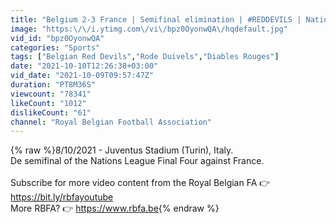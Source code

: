 ```yaml
---
title: "Belgium 2-3 France | Semifinal elimination | #REDDEVILS | Nations League Final Four"
image: "https:\/\/i.ytimg.com\/vi\/bpz0OyonwQA\/hqdefault.jpg"
vid_id: "bpz0OyonwQA"
categories: "Sports"
tags: ["Belgian Red Devils","Rode Duivels","Diables Rouges"]
date: "2021-10-10T12:26:38+03:00"
vid_date: "2021-10-09T09:57:47Z"
duration: "PT8M36S"
viewcount: "78341"
likeCount: "1012"
dislikeCount: "61"
channel: "Royal Belgian Football Association"
---
```

{% raw %}8/10/2021 - Juventus Stadium (Turin), Italy.<br />De semifinal of the Nations League Final Four against France.<br /><br />Subscribe for more video content from the Royal Belgian FA 👉 <a rel="nofollow" target="blank" href="https://bit.ly/rbfayoutube">https://bit.ly/rbfayoutube</a><br />More RBFA? 👉 <a rel="nofollow" target="blank" href="https://www.rbfa.be">https://www.rbfa.be</a>{% endraw %}
